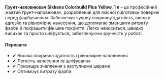 **Грунт-наповнювач Sikkens Colorbuild Plus Yellow, 1 л** – це професійний жовтий ґрунт-наповнювач, розроблений для якісної підготовки поверхні перед фарбуванням. Забезпечує чудову покривну здатність, високу адгезію та рівномірне нанесення, що допомагає зменшити витрату фарби й покращити фінішне покриття. Легко наноситься, швидко висихає та просто шліфується, забезпечуючи зручність у роботі.

#### Переваги:

- ✔ Висока покривна здатність і рівномірне наповнення
- ✔ Легкість нанесення та шліфування
- ✔ Покращує зчеплення з наступними шарами
- ✔ Оптимізує витрату фарби
